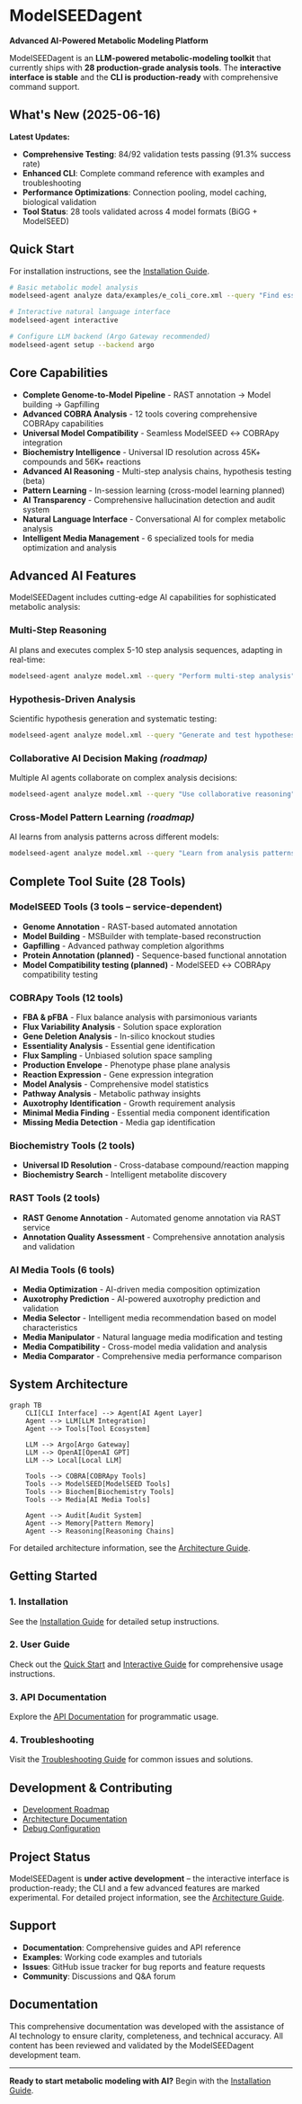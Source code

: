 # ModelSEEDagent

**Advanced AI-Powered Metabolic Modeling Platform**

ModelSEEDagent is an **LLM-powered metabolic-modeling toolkit** that currently ships with **28 production-grade analysis tools**.  The **interactive interface is stable** and the **CLI is production-ready** with comprehensive command support.

## What's New (2025-06-16)

**Latest Updates:**
- **Comprehensive Testing**: 84/92 validation tests passing (91.3% success rate)
- **Enhanced CLI**: Complete command reference with examples and troubleshooting
- **Performance Optimizations**: Connection pooling, model caching, biological validation
- **Tool Status**: 28 tools validated across 4 model formats (BiGG + ModelSEED)

## Quick Start

For installation instructions, see the [Installation Guide](getting-started/installation.md).

```bash
# Basic metabolic model analysis
modelseed-agent analyze data/examples/e_coli_core.xml --query "Find essential genes"

# Interactive natural language interface
modelseed-agent interactive

# Configure LLM backend (Argo Gateway recommended)
modelseed-agent setup --backend argo
```

## Core Capabilities

- **Complete Genome-to-Model Pipeline** - RAST annotation → Model building → Gapfilling
- **Advanced COBRA Analysis** - 12 tools covering comprehensive COBRApy capabilities
- **Universal Model Compatibility** - Seamless ModelSEED ↔ COBRApy integration
- **Biochemistry Intelligence** - Universal ID resolution across 45K+ compounds and 56K+ reactions
- **Advanced AI Reasoning** - Multi-step analysis chains, hypothesis testing (beta)
- **Pattern Learning** - In-session learning (cross-model learning planned)
- **AI Transparency** - Comprehensive hallucination detection and audit system
- **Natural Language Interface** - Conversational AI for complex metabolic analysis
- **Intelligent Media Management** - 6 specialized tools for media optimization and analysis

## Advanced AI Features

ModelSEEDagent includes cutting-edge AI capabilities for sophisticated metabolic analysis:

### Multi-Step Reasoning
AI plans and executes complex 5-10 step analysis sequences, adapting in real-time:
```bash
modelseed-agent analyze model.xml --query "Perform multi-step analysis"
```

### Hypothesis-Driven Analysis
Scientific hypothesis generation and systematic testing:
```bash
modelseed-agent analyze model.xml --query "Generate and test hypotheses"
```

### Collaborative AI Decision Making *(roadmap)*
Multiple AI agents collaborate on complex analysis decisions:
```bash
modelseed-agent analyze model.xml --query "Use collaborative reasoning"
```

### Cross-Model Pattern Learning *(roadmap)*
AI learns from analysis patterns across different models:
```bash
modelseed-agent analyze model.xml --query "Learn from analysis patterns"
```

## Complete Tool Suite (28 Tools)

### ModelSEED Tools (3 tools – service-dependent)
- **Genome Annotation** - RAST-based automated annotation
- **Model Building** - MSBuilder with template-based reconstruction
- **Gapfilling** - Advanced pathway completion algorithms
- **Protein Annotation (planned)** - Sequence-based functional annotation
- **Model Compatibility testing (planned)** - ModelSEED ↔ COBRApy compatibility testing

### COBRApy Tools (12 tools)
- **FBA & pFBA** - Flux balance analysis with parsimonious variants
- **Flux Variability Analysis** - Solution space exploration
- **Gene Deletion Analysis** - In-silico knockout studies
- **Essentiality Analysis** - Essential gene identification
- **Flux Sampling** - Unbiased solution space sampling
- **Production Envelope** - Phenotype phase plane analysis
- **Reaction Expression** - Gene expression integration
- **Model Analysis** - Comprehensive model statistics
- **Pathway Analysis** - Metabolic pathway insights
- **Auxotrophy Identification** - Growth requirement analysis
- **Minimal Media Finding** - Essential media component identification
- **Missing Media Detection** - Media gap identification

### Biochemistry Tools (2 tools)
- **Universal ID Resolution** - Cross-database compound/reaction mapping
- **Biochemistry Search** - Intelligent metabolite discovery

### RAST Tools (2 tools)
- **RAST Genome Annotation** - Automated genome annotation via RAST service
- **Annotation Quality Assessment** - Comprehensive annotation analysis and validation

### AI Media Tools (6 tools)
- **Media Optimization** - AI-driven media composition optimization
- **Auxotrophy Prediction** - AI-powered auxotrophy prediction and validation
- **Media Selector** - Intelligent media recommendation based on model characteristics
- **Media Manipulator** - Natural language media modification and testing
- **Media Compatibility** - Cross-model media validation and analysis
- **Media Comparator** - Comprehensive media performance comparison

## System Architecture

```mermaid
graph TB
    CLI[CLI Interface] --> Agent[AI Agent Layer]
    Agent --> LLM[LLM Integration]
    Agent --> Tools[Tool Ecosystem]

    LLM --> Argo[Argo Gateway]
    LLM --> OpenAI[OpenAI GPT]
    LLM --> Local[Local LLM]

    Tools --> COBRA[COBRApy Tools]
    Tools --> ModelSEED[ModelSEED Tools]
    Tools --> Biochem[Biochemistry Tools]
    Tools --> Media[AI Media Tools]

    Agent --> Audit[Audit System]
    Agent --> Memory[Pattern Memory]
    Agent --> Reasoning[Reasoning Chains]
```

For detailed architecture information, see the [Architecture Guide](ARCHITECTURE.md).

## Getting Started

### 1. Installation
See the [Installation Guide](getting-started/installation.md) for detailed setup instructions.

### 2. User Guide
Check out the [Quick Start](getting-started/quickstart-cli.md) and [Interactive Guide](getting-started/interactive-guide.md) for comprehensive usage instructions.

### 3. API Documentation
Explore the [API Documentation](api/overview.md) for programmatic usage.

### 4. Troubleshooting
Visit the [Troubleshooting Guide](troubleshooting.md) for common issues and solutions.

## Development & Contributing

- [Development Roadmap](archive/development/DEVELOPMENT_ROADMAP.md)
- [Architecture Documentation](ARCHITECTURE.md)
- [Debug Configuration](debug.md)

## Project Status

ModelSEEDagent is **under active development** – the interactive interface is production-ready; the CLI and a few advanced features are marked experimental. For detailed project information, see the [Architecture Guide](ARCHITECTURE.md).

## Support

- **Documentation**: Comprehensive guides and API reference
- **Examples**: Working code examples and tutorials
- **Issues**: GitHub issue tracker for bug reports and feature requests
- **Community**: Discussions and Q&A forum

## Documentation

This comprehensive documentation was developed with the assistance of AI technology to ensure clarity, completeness, and technical accuracy. All content has been reviewed and validated by the ModelSEEDagent development team.

---

**Ready to start metabolic modeling with AI?** Begin with the [Installation Guide](getting-started/installation.md).
